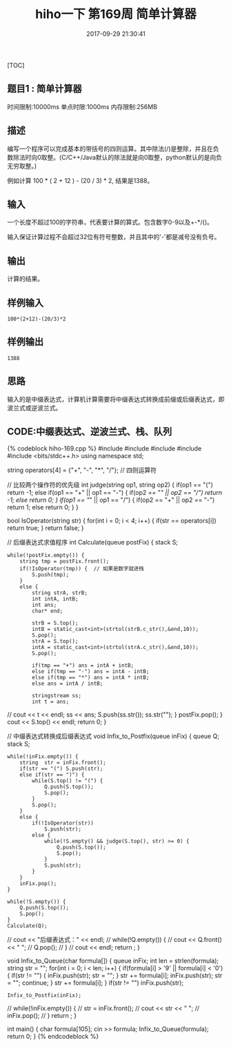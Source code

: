 ﻿---
layout: '[default_layout]'   
title:  hiho一下 第169周 简单计算器               
date: 2017-09-29 21:30:41  
toc: true                  
tags:                        
- hihoCoder

categories:                  
- 

---

[TOC]

## 题目1 : 简单计算器
时间限制:10000ms
单点时限:1000ms
内存限制:256MB

## 描述
编写一个程序可以完成基本的带括号的四则运算。其中除法(/)是整除，并且在负数除法时向0取整。(C/C++/Java默认的除法就是向0取整，python默认的是向负无穷取整。)

例如计算 100 * ( 2 + 12 ) - (20 / 3) * 2, 结果是1388。

<!-- more  -->

## 输入
一个长度不超过100的字符串，代表要计算的算式。包含数字0-9以及+-*/()。

输入保证计算过程不会超过32位有符号整数，并且其中的'-'都是减号没有负号。

## 输出
计算的结果。

## 样例输入
    100*(2+12)-(20/3)*2

## 样例输出
    1388

## 思路
输入的是中缀表达式，计算机计算需要将中缀表达式转换成前缀或后缀表达式，即波兰式或逆波兰式。

## CODE:中缀表达式、逆波兰式、栈、队列
{% codeblock hiho-169.cpp %}
#include <iostream>
#include <queue>
#include <stack>
#include <cstring>
#include <bits/stdc++.h>
using namespace std;

string operators[4] = {"+", "-", "*", "/"}; // 四则运算符

// 比较两个操作符的优先级
int judge(string op1, string op2) {
    if(op1 == "(") return -1;
    else if(op1 == "+" || op1 == "-") {
        if(op2 == "*" || op2 == "/")  return -1;
        else return 0;
    }
    if(op1 == "*" || op1 == "/") {
        if(op2 == "+" || op2 == "-") return 1;
        else return 0;
    }
}

bool IsOperator(string str) {
    for(int i = 0; i < 4; i++) {
        if(str == operators[i])
            return true;
    }
    return false;
}

// 后缀表达式求值程序
int Calculate(queue<string> postFix) {
    stack<string> S;

    while(!postFix.empty()) {
        string tmp = postFix.front();
        if(!IsOperator(tmp)) {  // 如果是数字就进栈
            S.push(tmp);
        }
        else {
            string strA, strB;
            int intA, intB;
            int ans;
            char* end;

            strB = S.top();
            intB = static_cast<int>(strtol(strB.c_str(),&end,10));
            S.pop();
            strA = S.top();
            intA = static_cast<int>(strtol(strA.c_str(),&end,10));
            S.pop();

            if(tmp == "+") ans = intA + intB;
            else if(tmp == "-") ans = intA - intB;
            else if(tmp == "*") ans = intA * intB;
            else ans = intA / intB;

            stringstream ss;
            int t = ans;
//            cout << t << endl;
            ss << ans;
            S.push(ss.str());
            ss.str("");
        }
        postFix.pop();
    }
    cout << S.top() << endl;
    return 0;
}

// 中缀表达式转换成后缀表达式
void Infix_to_Postfix(queue<string> inFix) {
    queue<string> Q;
    stack<string> S;

    while(!inFix.empty()) {
        string  str = inFix.front();
        if(str == "(") S.push(str);
        else if(str == ")") {
            while(S.top() != "(") {
                Q.push(S.top());
                S.pop();
            }
            S.pop();
        }
        else {
            if(!IsOperator(str))
                S.push(str);
            else {
                while(!S.empty() && judge(S.top(), str) >= 0) {
                    Q.push(S.top());
                    S.pop();
                }
                S.push(str);
            }
        }
        inFix.pop();
    }

    while(!S.empty()) {
        Q.push(S.top());
        S.pop();
    }
    Calculate(Q);

//    cout << "后缀表达式：" << endl;
//    while(!Q.empty()) {
//        cout << Q.front() << " ";
//        Q.pop();
//    }
//    cout << endl;
    return ;
}

void Infix_to_Queue(char formula[]) {
    queue<string> inFix;
    int len = strlen(formula);
    string str = "";
    for(int i = 0; i < len; i++) {
        if(formula[i] > '9' || formula[i] < '0') {
            if(str != "") {
                inFix.push(str);
                str = "";
            }
            str += formula[i];
            inFix.push(str);
            str = "";
            continue;
        }
        str += formula[i];
    }
    if(str != "") inFix.push(str);

    Infix_to_Postfix(inFix);

//    while(!inFix.empty()) {
//        str = inFix.front();
//        cout << str << " ";
//        inFix.pop();
//    }
    return ;
}

int main()
{
    char formula[105];
    cin >> formula;
    Infix_to_Queue(formula);
    return 0;
}
{% endcodeblock %}

